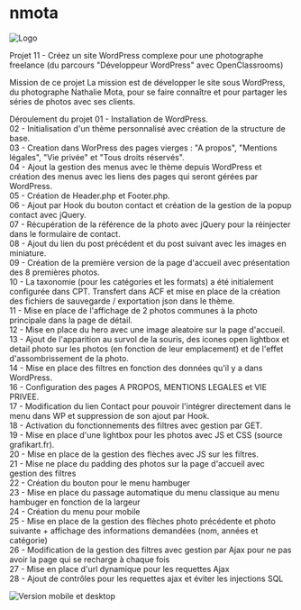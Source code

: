 # nmota

![Logo](/assets/img/Banner-Nathalie-Mota.png)

Projet 11 - Créez un site WordPress complexe pour une photographe freelance (du parcours "Développeur WordPress" avec OpenClassrooms)

Mission de ce projet
La mission est de développer le site sous WordPress, du photographe Nathalie Mota, pour se faire connaître et pour partager les séries de photos avec ses clients.

Déroulement du projet
01 - Installation de WordPress.<br>
02 - Initialisation d'un thème personnalisé avec création de la structure de base.<br>
03 - Creation dans WorPress des pages vierges : "A propos", "Mentions légales", "Vie privée" et "Tous droits réservés".<br>
04 - Ajout la gestion des menus avec le thème depuis WordPress et création des menus avec les liens des pages qui seront gérées par WordPress.<br>
05 - Création de Header.php et Footer.php.<br>
06 - Ajout par Hook du bouton contact et création de la gestion de la popup contact avec jQuery.<br>
07 - Récupération de la référence de la photo avec jQuery pour la réinjecter dans le formulaire de contact.<br>
08 - Ajout du lien du post précédent et du post suivant avec les images en miniature.<br>
09 - Création de la première version de la page d'accueil avec présentation des 8 premières photos.<br>
10 - La taxonomie (pour les catégories et les formats) a été initialement configurée dans CPT. Transfert dans ACF et mise en place de la création des fichiers de sauvegarde / exportation json dans le thème.<br>
11 - Mise en place de l'affichage de 2 photos communes à la photo principale dans la page de détail.<br>
12 - Mise en place du hero avec une image aleatoire sur la page d'accueil.<br>
13 - Ajout de l'apparition au survol de la souris, des icones open lightbox et detail photo sur les photos (en fonction de leur emplacement) et de l'effet d'assombrissement de la photo.<br>
14 - Mise en place des filtres en fonction des données qu'il y a dans WordPress.<br>
16 - Configuration des pages A PROPOS, MENTIONS LEGALES et VIE PRIVEE.<br>
17 - Modification du lien Contact pour pouvoir l'intégrer directement dans le menu dans WP et suppression de son ajout par Hook.<br>
18 - Activation du fonctionnements des filtres avec gestion par GET.<br>
19 - Mise en place d'une lightbox pour les photos avec JS et CSS (source grafikart.fr).<br>
20 - Mise en place de la gestion des flèches avec JS sur les filtres.<br>
21 - Mise ne place du padding des photos sur la page d'accueil avec gestion des filtres<br>
22 - Création du bouton pour le menu hambuger<br>
23 - Mise en place du passage automatique du menu classique au menu hambuger en fonction de la largeur<br>
24 - Création du menu pour mobile<br>
25 - Mise en place de la gestion des flèches photo précédente et photo suivante + affichage des informations demandées (nom, années et catégorie)<br>
26 - Modification de la gestion des filtres avec gestion par Ajax pour ne pas avoir la page qui se recharge à chaque fois<br>
27 - Mise en place d'url dynamique pour les requettes Ajax<br>
28 - Ajout de contrôles pour les requettes ajax et éviter les injections SQL<br>

![Version mobile et desktop](assets/img/mobileDesktop.png)